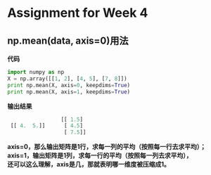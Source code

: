 # Assignment for Week 4
## np.mean(data, axis=0)用法
**代码**
```python
import numpy as np
X = np.array([[1, 2], [4, 5], [7, 8]])
print np.mean(X, axis=0, keepdims=True)
print np.mean(X, axis=1, keepdims=True)
```
**输出结果**
```python
                 [[ 1.5]
 [[ 4.  5.]]      [ 4.5]    
                  [ 7.5]]
```
**axis=0，那么输出矩阵是1行，求每一列的平均（按照每一行去求平均）；**  
**axis=1，输出矩阵是1列，求每一行的平均（按照每一列去求平均），**  
**还可以这么理解，axis是几，那就表明哪一维度被压缩成1。**  
